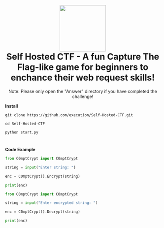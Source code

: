 <h1 align="center">
	<img src="https://i.postimg.cc/KjLpyw0H/flag-removebg-preview.png" width="150px"><br>
    Self Hosted CTF - A fun Capture The Flag-like game for beginners to enchance their web request skills!
</h1>
<p align="center">
    Note: Please only open the "Answer" directory if you have completed the challenge!
</p>

**Install**

```
git clone https://github.com/execution/Self-Hosted-CTF.git

```
```
cd Self-Hosted-CTF
```
```py
python start.py
```

<h1></h1>

**Code Example**

```python
from C0mptCrypt import C0mptCrypt

string = input("Enter string: ")

enc = C0mptCrypt().Encrypt(string)

print(enc)
```

```python
from C0mptCrypt import C0mptCrypt

string = input("Enter encrypted string: ")

enc = C0mptCrypt().Decrypt(string)

print(enc)
```

